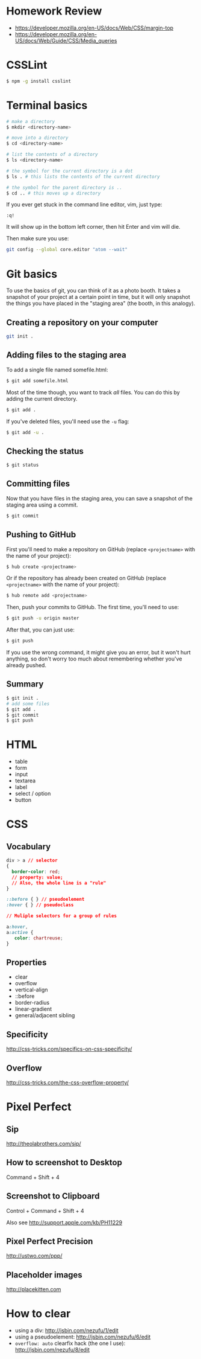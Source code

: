 # Homework Review
- https://developer.mozilla.org/en-US/docs/Web/CSS/margin-top
- https://developer.mozilla.org/en-US/docs/Web/Guide/CSS/Media_queries

# CSSLint

```sh
$ npm -g install csslint
```

# Terminal basics

```sh
# make a directory
$ mkdir <directory-name>

# move into a directory
$ cd <directory-name>

# list the contents of a directory
$ ls <directory-name>

# the symbol for the current directory is a dot
$ ls . # this lists the contents of the current directory

# the symbol for the parent directory is ..
$ cd .. # this moves up a directory
```

If you ever get stuck in the command line editor, vim, just type:

```
:q!
```

It will show up in the bottom left corner, then hit Enter and vim will die.

Then make sure you use:

```sh
git config --global core.editor "atom --wait"
```

# Git basics
To use the basics of git, you can think of it as a photo booth. It takes a snapshot of your project at a certain point in time, but it will only snapshot the things you have placed in the "staging area" (the booth, in this analogy).

## Creating a repository on your computer

```sh
git init .
```

## Adding files to the staging area

To add a single file named somefile.html:

```sh
$ git add somefile.html
```

Most of the time though, you want to track *all* files. You can do this by adding the current directory.

```sh
$ git add .
```

If you've deleted files, you'll need use the `-u` flag:

```sh
$ git add -u .
```

## Checking the status
```sh
$ git status
```

## Committing files
Now that you have files in the staging area, you can save a snapshot of the staging area using a commit.

```sh
$ git commit
```

## Pushing to GitHub

First you'll need to make a repository on GitHub (replace `<projectname>` with the name of your project):

```sh
$ hub create <projectname>
```

Or if the repository has already been created on GitHub (replace `<projectname>` with the name of your project):

```sh
$ hub remote add <projectname>
```

Then, push your commits to GitHub. The first time, you'll need to use:

```sh
$ git push -u origin master
```

After that, you can just use:
```sh
$ git push
```

If you use the wrong command, it might give you an error, but it won't hurt anything, so don't worry too much about remembering whether you've already pushed.

## Summary

```sh
$ git init .
# add some files
$ git add .
$ git commit
$ git push
```

# HTML
- table
- form
- input
- textarea
- label
- select / option
- button

# CSS
## Vocabulary
```css
div > a // selector
{
  border-color: red;
  // property: value;
  // Also, the whole line is a "rule"
}

::before { } // pseudoelement
:hover { } // pseudoclass

// Muliple selectors for a group of rules

a:hover,
a:active {
   color: chartreuse;
}
```

## Properties
- clear
- overflow
- vertical-align
- ::before
- border-radius
- linear-gradient
- general/adjacent sibling

## Specificity
http://css-tricks.com/specifics-on-css-specificity/

## Overflow
http://css-tricks.com/the-css-overflow-property/

# Pixel Perfect
## Sip
http://theolabrothers.com/sip/

## How to screenshot to Desktop
Command + Shift + 4

## Screenshot to Clipboard
Control + Command + Shift + 4

Also see http://support.apple.com/kb/PH11229

## Pixel Perfect Precision
http://ustwo.com/ppp/

## Placeholder images
http://placekitten.com

# How to clear
- using a div: http://jsbin.com/nezufu/1/edit
- using a pseudoelement: http://jsbin.com/nezufu/6/edit
- `overflow: auto` clearfix hack (the one I use): http://jsbin.com/nezufu/8/edit
